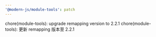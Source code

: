 ```yaml
---
'@modern-js/module-tools': patch
---
```


chore(module-tools): upgrade remapping version to 2.2.1
chore(module-tools): 更新 remapping 版本至 2.2.1

